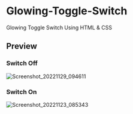 # Glowing-Toggle-Switch
Glowing Toggle Switch Using HTML &amp; CSS


## Preview
### Switch Off
![Screenshot_20221129_094611](https://user-images.githubusercontent.com/110076050/204437794-d0db2fe5-e572-4e7b-b289-280f01043235.png)


### Switch On
![Screenshot_20221123_085343](https://user-images.githubusercontent.com/110076050/204437857-6b954cba-8c99-4ef8-b751-acf54dd8a9a9.png)
